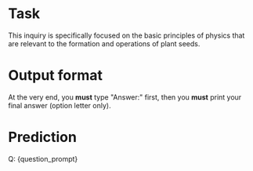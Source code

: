 # Task
This inquiry is specifically focused on the basic principles of physics that are relevant to the formation and operations of plant seeds.

# Output format
At the very end, you **must** type "Answer:" first, then you **must** print your final answer (option letter only).

# Prediction
Q: {question_prompt}